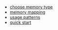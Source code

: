 - [choose memory type](https://gpuopen-librariesandsdks.github.io/VulkanMemoryAllocator/html/choosing_memory_type.html)
- [memory mapping](https://gpuopen-librariesandsdks.github.io/VulkanMemoryAllocator/html/memory_mapping.html)
- [usage patterns](https://gpuopen-librariesandsdks.github.io/VulkanMemoryAllocator/html/usage_patterns.html)
- [quick start](https://gpuopen-librariesandsdks.github.io/VulkanMemoryAllocator/html/quick_start.html)
